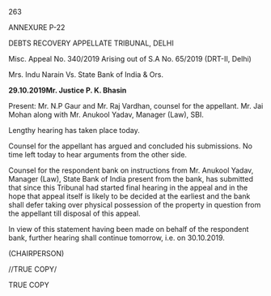 263

ANNEXURE P-22

DEBTS RECOVERY APPELLATE TRIBUNAL, DELHI

Misc. Appeal No. 340/2019
Arising out of S.A No. 65/2019 (DRT-II, Delhi)

Mrs. Indu Narain
Vs.
State Bank of India & Ors.

**29.10.2019Mr. Justice P. K. Bhasin**

Present: Mr. N.P Gaur and Mr. Raj Vardhan, counsel for the appellant.
Mr. Jai Mohan along with Mr. Anukool Yadav, Manager (Law),
SBI.

Lengthy hearing has taken place today.

Counsel for the appellant has argued and concluded his submissions.
No time left today to hear arguments from the other side.

Counsel for the respondent bank on instructions from
Mr. Anukool Yadav, Manager (Law), State Bank of India present from the
bank, has submitted that since this Tribunal had started final hearing in the
appeal and in the hope that appeal itself is likely to be decided at the
earliest and the bank shall defer taking over physical possession of the
property in question from the appellant till disposal of this appeal.

In view of this statement having been made on behalf of the
respondent bank, further hearing shall continue tomorrow, i.e. on
30.10.2019.

(CHAIRPERSON)

//TRUE COPY/

TRUE COPY